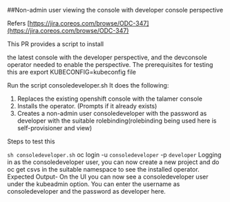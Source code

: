 ##Non-admin user viewing the console with developer console perspective

Refers [https://jira.coreos.com/browse/ODC-347](https://jira.coreos.com/browse/ODC-347)

This PR provides a script to install

the latest console with the developer perspective, and
the devconsole operator needed to enable the perspective.
The prerequisites for testing this are
export KUBECONFIG=kubeconfig file

Run the script consoledeveloper.sh
It does the following:
1. Replaces the existing openshift console with the talamer console
2. Installs the operator. (Prompts if it already exists)
3. Creates a non-admin user consoledeveloper with the password as developer with the suitable rolebinding(rolebinding being used here is self-provisioner and view)

Steps to test this

`sh consoledeveloper.sh`
oc login -u `consoledeveloper` -p `developer`
Logging in as the consoledeveloper user, you can now create a new project and do oc get csvs in the suitable namespace to see the installed operator.
Expected Output-
On the UI you can now see a consoledeveloper user under the kubeadmin option.
You can enter the username as consoledeveloper and the password as developer here.
